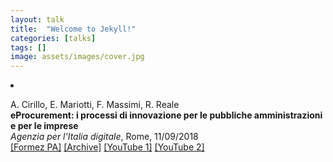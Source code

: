 ```yaml
---
layout: talk
title:  "Welcome to Jekyll!"
categories: [talks]
tags: []
image: assets/images/cover.jpg
---
```



<li><p>A. Cirillo, E. Mariotti, F. Massimi, R. Reale<br>
<b>eProcurement: i processi di innovazione per le pubbliche amministrazioni e per le imprese</b><br>
<i>Agenzia per l'Italia digitale</i>, Rome, 11/09/2018<br />
<a href="http://eventipa.formez.it/node/156537" target="_blank">[Formez PA]</a>
<a href="https://web.archive.org/web/*/http://eventipa.formez.it/node/156537" target="_blank">[Archive]</a>
<a href="https://youtu.be/UN6woUPo9X8" target="_blank">[YouTube 1]</a>
<a href="https://youtu.be/5OREND20Cw8" target="_blank">[YouTube 2]</a>
</p>
</li>
</ul>
